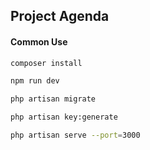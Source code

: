 ## Project Agenda

#### Common Use 
```bash
composer install

npm run dev

php artisan migrate

php artisan key:generate

php artisan serve --port=3000
```
